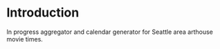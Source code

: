 # Introduction

In progress aggregator and calendar generator for Seattle area arthouse movie times.
